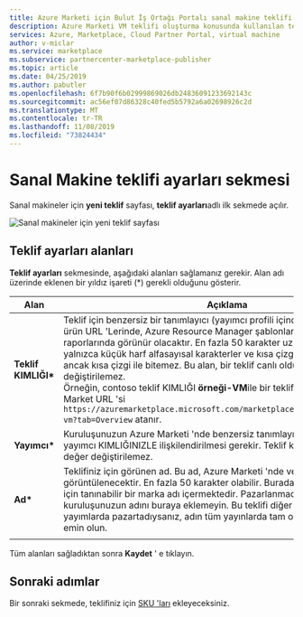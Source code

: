 ```yaml
---
title: Azure Marketi için Bulut İş Ortağı Portalı sanal makine teklifi ayarları sekmesi
description: Azure Marketi VM teklifi oluşturma konusunda kullanılan teklif ayarları sekmesini açıklar.
services: Azure, Marketplace, Cloud Partner Portal, virtual machine
author: v-miclar
ms.service: marketplace
ms.subservice: partnercenter-marketplace-publisher
ms.topic: article
ms.date: 04/25/2019
ms.author: pabutler
ms.openlocfilehash: 6f7b90f6b02999869026db24836091233692143c
ms.sourcegitcommit: ac56ef07d86328c40fed5b5792a6a02698926c2d
ms.translationtype: MT
ms.contentlocale: tr-TR
ms.lasthandoff: 11/08/2019
ms.locfileid: "73824434"
---
```

# <a name="virtual-machine-offer-settings-tab"></a>Sanal Makine teklifi ayarları sekmesi

Sanal makineler için **yeni teklif** sayfası, **teklif ayarları**adlı ilk sekmede açılır.  

![Sanal makineler için yeni teklif sayfası](./media/publishvm_004.png)


## <a name="offer-settings-fields"></a>Teklif ayarları alanları

**Teklif ayarları** sekmesinde, aşağıdaki alanları sağlamanız gerekir.  Alan adı üzerinde eklenen bir yıldız işareti (*) gerekli olduğunu gösterir. 

|  **Alan**       |     **Açıklama**                                                          |
|  ---------       |     ---------------                                                          |
| **Teklif KIMLIĞI\***   | Teklif için benzersiz bir tanımlayıcı (yayımcı profili içinde). Bu tanımlayıcı, ürün URL 'Lerinde, Azure Resource Manager şablonlarında ve faturalandırma raporlarında görünür olacaktır. En fazla 50 karakter uzunluğunda olabilir, yalnızca küçük harf alfasayısal karakterler ve kısa çizgilerden (-) oluşabilir, ancak kısa çizgi ile bitemez. Bu alan, bir teklif canlı olduktan sonra değiştirilemez. <br> Örneğin, contoso teklif KIMLIĞI **örneği-VM**ile bir teklif yayımladığında, Azure Market URL 'si `https://azuremarketplace.microsoft.com/marketplace/apps/contoso.sample-vm?tab=Overview` atanır. |
| **Yayımcı\***  | Kuruluşunuzun Azure Marketi 'nde benzersiz tanımlayıcısı. Tüm tekliflerinizin yayımcı KIMLIĞINIZLE ilişkilendirilmesi gerekir. Teklif kaydedildikten sonra bu değer değiştirilemez. |
| **Ad\***       | Teklifiniz için görünen ad. Bu ad, Azure Marketi 'nde ve Bulut İş Ortağı Portalı görüntülenecektir. En fazla 50 karakter olabilir. Buradaki kılavuz, ürününüz için tanınabilir bir marka adı içermektedir. Pazarlanmadığı müddetçe kuruluşunuzun adını buraya eklemeyin. Bu teklifi diğer web siteleri ve yayımlarda pazartadıysanız, adın tüm yayınlarda tam olarak aynı olduğundan emin olun. |
|   |   |
 
Tüm alanları sağladıktan sonra **Kaydet** ' e tıklayın. 


## <a name="next-steps"></a>Sonraki adımlar

Bir sonraki sekmede, teklifiniz için [SKU 'ları](./cpp-skus-tab.md) ekleyeceksiniz.
